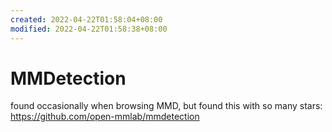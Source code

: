 ```yaml
---
created: 2022-04-22T01:58:04+08:00
modified: 2022-04-22T01:58:38+08:00
---
```


# MMDetection

found occasionally when browsing MMD, but found this with so many stars:
https://github.com/open-mmlab/mmdetection
